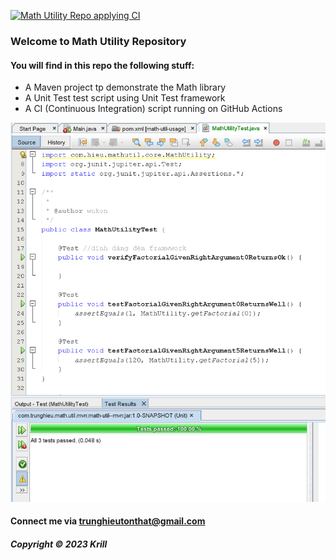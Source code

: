 [![Math Utility Repo applying CI](https://github.com/Krill1303/math-util-mvn/actions/workflows/math-util-ci.yml/badge.svg)](https://github.com/Krill1303/math-util-mvn/actions/workflows/math-util-ci.yml)

### Welcome to Math Utility Repository

#### You will find in this repo the following stuff:

* A Maven project tp demonstrate the Math library
* A Unit Test test script using Unit Test framework
* A CI (Continuous Integration) script running on GitHub Actions

![Test script with JUnit](https://github.com/Krill1303/math-util-mvn/blob/main/ScreenShot/Test_Script_with_Junit2.png)


#### Connect me via trunghieutonthat@gmail.com

##### Copyright &#169; 2023 Krill